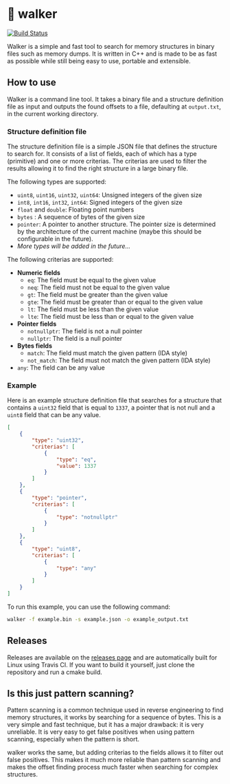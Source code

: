 # 🚶 walker

[![Build Status](https://app.travis-ci.com/revoverflow/walker.svg?branch=main)](https://app.travis-ci.com/revoverflow/walker)

Walker is a simple and fast tool to search for memory structures in binary files such as memory dumps. It is written in C++ and is made to be as fast as possible while still being easy to use, portable and extensible.

## How to use

Walker is a command line tool. It takes a binary file and a structure definition file as input and outputs the found offsets to a file, defaulting at `output.txt`, in the current working directory.

### Structure definition file

The structure definition file is a simple JSON file that defines the structure to search for. It consists of a list of fields, each of which has a type (primitive) and one or more criterias. The criterias are used to filter the results allowing it to find the right structure in a large binary file.

The following types are supported:
- `uint8`, `uint16`, `uint32`, `uint64`: Unsigned integers of the given size
- `int8`, `int16`, `int32`, `int64`: Signed integers of the given size
- `float` and `double`: Floating point numbers
- `bytes` : A sequence of bytes of the given size
- `pointer`: A pointer to another structure. The pointer size is determined by the architecture of the current machine (maybe this should be configurable in the future).
- *More types will be added in the future...*

The following criterias are supported:
- **Numeric fields**
  - `eq`: The field must be equal to the given value
  - `neq`: The field must not be equal to the given value
  - `gt`: The field must be greater than the given value
  - `gte`: The field must be greater than or equal to the given value
  - `lt`: The field must be less than the given value
  - `lte`: The field must be less than or equal to the given value
- **Pointer fields**
  - `notnullptr`: The field is not a null pointer
  - `nullptr`: The field is a null pointer
- **Bytes fields**
  - `match`: The field must match the given pattern (IDA style)
  - `not_match`: The field must not match the given pattern (IDA style)
- `any`: The field can be any value

### Example

Here is an example structure definition file that searches for a structure that contains a `uint32` field that is equal to `1337`, a pointer that is not null and a `uint8` field that can be any value.

```json
[
    {
        "type": "uint32",
        "criterias": [
            {
                "type": "eq",
                "value": 1337
            }
        ]
    },
    {
        "type": "pointer",
        "criterias": [
            {
                "type": "notnullptr"
            }
        ]
    },
    {
        "type": "uint8",
        "criterias": [
            {
                "type": "any"
            }
        ]
    }
]
```

To run this example, you can use the following command:

```bash
walker -f example.bin -s example.json -o example_output.txt
```

## Releases

Releases are available on the [releases page](https://github.com/revoverflow/walker/releases) and are automatically built for Linux using Travis CI. If you want to build it yourself, just clone the repository and run a cmake build.

## Is this just pattern scanning?

Pattern scanning is a common technique used in reverse engineering to find memory structures, it works by searching for a sequence of bytes. This is a very simple and fast technique, but it has a major drawback: it is very unreliable. It is very easy to get false positives when using pattern scanning, especially when the pattern is short.

walker works the same, but adding criterias to the fields allows it to filter out false positives. This makes it much more reliable than pattern scanning and makes the offset finding process much faster when searching for complex structures.
